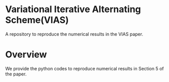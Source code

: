 # Variational Iterative Alternating Scheme(VIAS)
A repository to reproduce the numerical results in the VIAS paper.

# Overview
We provide the python codes to reproduce numerical results in Section 5 of the paper.

